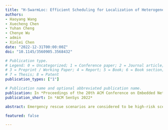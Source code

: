 ```yaml
---
title: "H-SwarmLoc: Efficient Scheduling for Localization of Heterogeneous MAV Swarm with Deep Reinforcement Learning"
authors:
- Haoyang Wang
- Xuecheng Chen
- Yuhan Cheng
- Chenye Wu
- admin
- Xinlei Chen
date: "2022-12-31T00:00:00Z"
doi: "10.1145/3560905.3568432"

# Publication type.
# Legend: 0 = Uncategorized; 1 = Conference paper; 2 = Journal article;
# 3 = Preprint / Working Paper; 4 = Report; 5 = Book; 6 = Book section;
# 7 = Thesis; 8 = Patent
publication_types: ["1"]

# Publication name and optional abbreviated publication name.
publication: In *Proceedings of the 20th ACM Conference on Embedded Networked Sensor Systems*
publication_short: In *ACM SenSys 2022*

abstract: Emergency rescue scenarios are considered to be high-risk scenarios. Using a micro air vehicle (MAV) swarm to explore the environment can provide valuable environmental information. However, due to the absence of localization infrastructure and the limited on-board capabilities, it's challenging for the low-cost MAV swarm to maintain precise localization. In this paper, a collaborative localization system for the low-cost heterogeneous MAV swarm is proposed. This system takes full advantage of advanced MAV to effectively achieve accurate localization of the heterogeneous MAV swarm through collaboration. Subsequently, H-SwarmLoc, a reinforcement learning-based planning method is proposed to plan the advanced MAV with a non-myopic objective in real-time. The experimental results show that the localization performance of our method improves 40% on average compared with baselines.

featured: false

---
```

